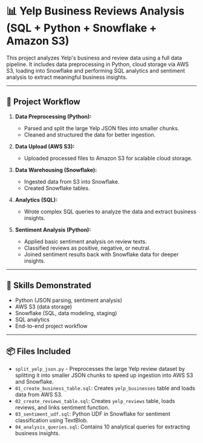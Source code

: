 # 📊 Yelp Business Reviews Analysis (SQL + Python + Snowflake + Amazon S3)

This project analyzes Yelp's business and review data using a full data pipeline. It includes data preprocessing in Python, cloud storage via AWS S3, loading into Snowflake and performing SQL analytics and sentiment analysis to extract meaningful business insights.

---

## 📁 Project Workflow

1. **Data Preprocessing (Python):**
   - Parsed and split the large Yelp JSON files into smaller chunks.
   - Cleaned and structured the data for better ingestion.

2. **Data Upload (AWS S3):**
   - Uploaded processed files to Amazon S3 for scalable cloud storage.

3. **Data Warehousing (Snowflake):**
   - Ingested data from S3 into Snowflake.
   - Created Snowflake tables.

4. **Analytics (SQL):**
   - Wrote complex SQL queries to analyze the data and extract business insights.

5. **Sentiment Analysis (Python):**
   - Applied basic sentiment analysis on review texts.
   - Classified reviews as positive, negative, or neutral.
   - Joined sentiment results back with Snowflake data for deeper insights.

---

## 🧠 Skills Demonstrated

- Python (JSON parsing, sentiment analysis)
- AWS S3 (data storage)
- Snowflake (SQL, data modeling, staging)
- SQL analytics
- End-to-end project workflow

---

## 📦 Files Included

- `split_yelp_json.py` - Preprocesses the large Yelp review dataset by splitting it into smaller JSON chunks to speed up ingestion into AWS S3 and Snowflake.
- `01_create_business_table.sql`: Creates `yelp_businesses` table and loads data from AWS S3.
- `02_create_reviews_table.sql`: Creates `yelp_reviews` table, loads reviews, and links sentiment function.
- `03_sentiment_udf.sql`: Python UDF in Snowflake for sentiment classification using TextBlob.
- `04_analysis_queries.sql`: Contains 10 analytical queries for extracting business insights.

